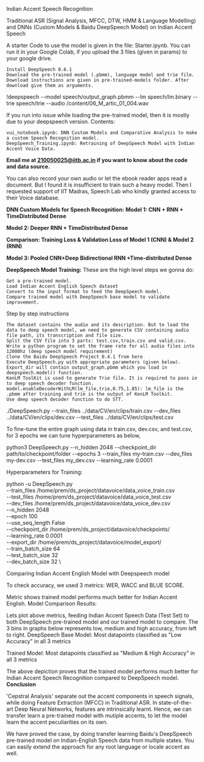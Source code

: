 Indian Accent Speech Recognition

Traditional ASR (Signal Analysis, MFCC, DTW, HMM & Language Modelling) and DNNs (Custom Models & Baidu DeepSpeech Model) on Indian Accent Speech




A starter Code to use the model is given in the file: Starter.ipynb. You can run it in your Google Colab, if you upload the 3 files (given in params) to your google drive.

    Install DeepSpeech 0.6.1
    Download the pre-trained model (.pbmm), language model and trie file.
    Download instructions are given in pre-trained-models folder. After download give them as arguments.

!deepspeech --model speech/output_graph.pbmm --lm speech/lm.binary --trie speech/trie --audio /content/06_M_artic_01_004.wav

If you run into issue while loading the pre-trained model, then it is mostly due to your deepspeech version.
Contents:

    vui_notebook.ipynb: DNN Custom Models and Comparative Analysis to make a custom Speech Recognition model.
    DeepSpeech_Training.ipynb: Retraining of DeepSpeech Model with Indian Accent Voice Data.

**Email me at 210050025@iitb.ac.in if you want to know about the code and data source.**

You can also record your own audio or let the ebook reader apps read a document. But I found it is insufficient to train such a heavy model. Then I requested support of IIT Madras, Speech Lab who kindly granted access to their Voice database.

**DNN Custom Models for Speech Recognition:**
**Model 1: CNN + RNN + TimeDistributed Dense**

**Model 2: Deeper RNN + TimeDistributed Dense**

**Comparison: Training Loss & Validation Loss of Model 1 (CNN) & Model 2 (RNN)**

**Model 3: Pooled CNN+Deep Bidirectional RNN +Time-distributed Dense**

**DeepSpeech Model Training:**
These are the high level steps we gonna do:

    Get a pre-trained model.
    Load Indian Accent English Speech dataset
    Convert to the input format to feed the DeepSpeech model.
    Compare trained model with DeepSpeech base model to validate improvement.

Step by step instructions

    The dataset contains the audio and its description. But to load the data to deep speech model, we need to generate CSV containing audio file path, its transcription and file size.
    Split the CSV file into 3 parts: test.csv,train.csv and valid.csv.
    Write a python program to set the frame rate for all audio files into 12000hz (deep speech model requirement)
    Clone the Baidu DeepSpeech Project 0.4.1 from here
    Execute DeepSpeech.py with appropriate parameters (given below).
    Export_dir will contain output_graph.pbmm which you load in deepspeech.model() function.
    KenLM ToolKit is used to generate Trie file. It is required to pass in to deep speech decoder function.
    model.enableDecoderWithLM(lm_file,trie,0.75,1.85): lm_file is the .pbmm after training and trie is the output of KenLM Toolkit.
    Use deep speech decoder function to do STT.

./DeepSpeech.py --train_files ../data/CV/en/clips/train.csv --dev_files ../data/CV/en/clips/dev.csv --test_files ../data/CV/en/clips/test.csv

To fine-tune the entire graph using data in train.csv, dev.csv, and test.csv, for 3 epochs we can tune hyperparameters as below,

python3 DeepSpeech.py --n_hidden 2048 --checkpoint_dir path/to/checkpoint/folder --epochs 3 --train_files my-train.csv --dev_files my-dev.csv --test_files my_dev.csv --learning_rate 0.0001

Hyperparameters for Training:

python -u DeepSpeech.py \
   --train_files /home/prem/ds_project/datavoice/data_voice_train.csv \
   --test_files /home/prem/ds_project/datavoice/data_voice_test.csv \
   --dev_files /home/prem/ds_project/datavoice/data_voice_dev.csv \
   --n_hidden 2048 \
   --epoch 100 \
   --use_seq_length False \
   --checkpoint_dir /home/prem/ds_project/datavoice/checkpoints/ \
   --learning_rate 0.0001 \
   --export_dir /home/prem/ds_project/datavoice/model_export/ \
   --train_batch_size 64 \
   --test_batch_size 32 \
   --dev_batch_size 32 \

Comparing Indian Accent English Model with Deepspeech model

To check accuracy, we used 3 metrics: WER, WACC and BLUE SCORE.

Metric shows trained model performs much better for Indian Accent English.
Model Comparison Results:

Lets plot above metrics, feeding Indian Accent Speech Data (Test Set) to both DeepSpeech pre-trained model and our trained model to compare. The 3 bins in graphs below represents low, medium and high accuracy, from left to right.
DeepSpeech Base Model: Most datapoints classified as "Low Accuracy" in all 3 metrics

Trained Model: Most datapoints classified as "Medium & High Accuracy" in all 3 metrics

The above depiction proves that the trained model performs much better for Indian Accent Speech Recognition compared to DeepSpeech model.
**Conclusion**

'Cepstral Analysis' separate out the accent components in speech signals, while doing Feature Extraction (MFCC) in Traditional ASR. In state-of-the-art Deep Neural Networks, features are intrinsically learnt. Hence, we can transfer learn a pre-trained model with mutiple accents, to let the model learn the accent peculiarities on its own.

We have proved the case, by doing transfer learning Baidu's DeepSpeech pre-trained model on Indian-English Speech data from multiple states. You can easily extend the approach for any root language or locale accent as well.
